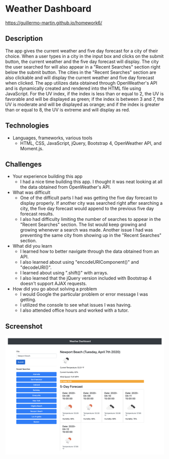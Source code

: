 # Weather Dashboard

https://guillermo-martin.github.io/homework6/

## Description
<!-- * What does the app do? -->
The app gives the current weather and five day forecast for a city of their choice. When a user types in a city in the input box and clicks on the submit button, the current weather and the five day forecast will display. The city the user searched for will also appear in a "Recent Searches" section right below the submit button. The cities in the "Recent Searches" section are also clickable and will display the current weather and five day forecast when clicked. The app utilizes data obtained through OpenWeather's API and is dynamically created and rendered into the HTML file using JavaScript. For the UV index, if the index is less than or equal to 2, the UV is favorable and will be displayed as green; if the index is between 3 and 7, the UV is moderate and will be displayed as orange; and if the index is greater than or equal to 8, the UV is extreme and will display as red.

## Technologies
* Languages, frameworks, various tools
    * HTML, CSS, JavaScript, jQuery, Bootstrap 4, OpenWeather API, and Moment.js.

## Challenges
* Your experience building this app
    * I had a nice time building this app.  I thought it was neat looking at all the data obtained from OpenWeather's API.
* What was difficult
    * One of the difficult parts I had was getting the five day forecast to display properly.  If another city was searched right after searching a city, the five day forecast would append to the previous five day forecast results.
    * I also had difficulty limiting the number of searches to appear in the "Recent Searches" section.  The list would keep growing and growing whenever a search was made.  Another issue I had was preventing the same city from showing up in the "Recent Searches" section.
* What did you learn
    * I learned how to better navigate through the data obtained from an API.
    * I also learned about using "encodeURIComponent()" and "decodeURI()".
    * I learned about using ".shift()" with arrays.
    * I also learned that the jQuery version included with Bootstrap 4 doesn't support AJAX requests.
* How did you go about solving a problem
    * I would Google the particular problem or error message I was getting.
    * I utilized the console to see what issues I was having.
    * I also attended office hours and worked with a tutor.

## Screenshot
![homework 6 screenshot](./assets/images/homework6-screenshot.png)

